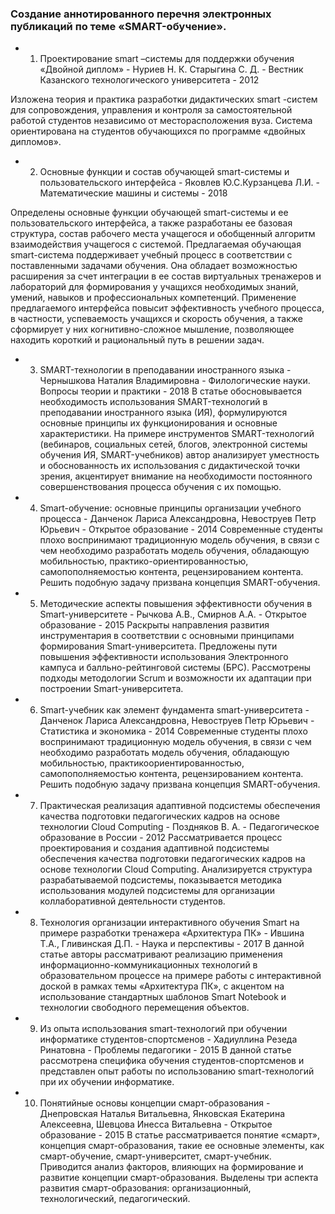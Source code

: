 ### Создание аннотированного перечня электронных публикаций по теме «SMART-обучение».
  - 1. Проектирование smart –системы для поддержки обучения «Двойной диплом» - Нуриев Н. К. Старыгина С. Д. - Вестник Казанского технологического университета - 2012

Изложена теория и практика разработки дидактических smart -систем для сопровождения, управления и контроля за самостоятельной работой студентов независимо от месторасположения вуза. Система ориентирована на студентов обучающихся по программе «двойных дипломов».
  - 2. Основные функции и состав обучающей smart-системы и пользовательского интерфейса - Яковлев Ю.С.Курзанцева Л.И. - Математические машины и системы - 2018

Определены основные функции обучающей smart-системы и ее пользовательского интерфейса, а также разработаны ее базовая структура, состав рабочего места учащегося и обобщенный алгоритм взаимодействия учащегося с системой. Предлагаемая обучающая smart-система поддерживает учебный процесс в соответствии с поставленными задачами обучения. Она обладает возможностью расширения за счет интеграции в ее состав виртуальных тренажеров и лабораторий для формирования у учащихся необходимых знаний, умений, навыков и профессиональных компетенций. Применение предлагаемого интерфейса повысит эффективность учебного процесса, в частности, успеваемость учащихся и скорость обучения, а также сформирует у них когнитивно-сложное мышление, позволяющее находить короткий и рациональный путь в решении задач.
  - 3. SMART-технологии в преподавании иностранного языка - Чернышкова Наталия Владимировна - Филологические науки. Вопросы теории и практики - 2018
В статье обосновывается необходимость использования SMART-технологий в преподавании иностранного языка (ИЯ), формулируются основные принципы их функционирования и основные характеристики. На примере инструментов SMART-технологий (вебинаров, социальных сетей, блогов, электронной системы обучения ИЯ, SMART-учебников) автор анализирует уместность и обоснованность их использования с дидактической точки зрения, акцентирует внимание на необходимости постоянного совершенствования процесса обучения с их помощью.
  - 4. Smart-обучение: основные принципы организации учебного процесса - Данченок Лариса Александровна, Невоструев Петр Юрьевич - Открытое образование - 2014
Современные студенты плохо воспринимают традиционную модель обучения, в связи с чем необходимо разработать модель обучения, обладающую мобильностью, практико-ориентированностью, самопополняемостью контента, рецензированием контента. Решить подобную задачу призвана концепция SMART-обучения.
  - 5. Методические аспекты повышения эффективности обучения в Smart-университете - Рычкова А.В., Смирнов А.А. - Открытое образование - 2015
Раскрыты направления развития инструментария в соответствии с основными принципами формирования Smart-университета. Предложены пути повышения эффективности использования Электронного кампуса и балльно-рейтинговой системы (БРС). Рассмотрены подходы методологии Scrum и возможности их адаптации при построении Smart-университета.
  - 6. Smart-учебник как элемент фундамента smart-университета - Данченок Лариса Александровна, Невоструев Петр Юрьевич - Статистика и экономика - 2014
Современные студенты плохо воспринимают традиционную модель обучения, в связи с чем необходимо разработать модель обучения, обладающую мобильностью, практикоориентированностью, самопополняемостью контента, рецензированием контента. Решить подобную задачу призвана концепция SMART-обучения.

  - 7. Практическая реализация адаптивной подсистемы обеспечения качества подготовки педагогических кадров на основе технологии Cloud Computing - Поздняков В. А. - Педагогическое образование в России - 2012
Рассматривается процесс проектирования и создания адаптивной подсистемы обеспечения качества подготовки педагогических кадров на основе технологии Cloud Computing. Анализируется структура разрабатываемой подсистемы, показывается методика использования модулей подсистемы для организации коллаборативной деятельности студентов.
  - 8. Технология организации интерактивного обучения Smart на примере разработки тренажера «Архитектура ПК» - Ившина Т.А., Гливинская Д.П. - Наука и перспективы - 2017
В данной статье авторы рассматривают реализацию применения информационно-коммуникационных технологий в образовательном процессе на примере работы с интерактивной доской в рамках темы «Архитектура ПК», с акцентом на использование стандартных шаблонов Smart Notebook и технологии свободного перемещения объектов.
  - 9. Из опыта использования smart-технологий при обучении информатике студентов-спортсменов - Хадиуллина Резеда Ринатовна - Проблемы педагогики - 2015
В данной статье рассмотрена специфика обучения студентов-спортсменов и представлен опыт работы по использованию smart-технологий при их обучении информатике.
  - 10. Понятийные основы концепции смарт-образования - Днепровская Наталья Витальевна, Янковская Екатерина Алексеевна, Шевцова Инесса Витальевна - Открытое образование - 2015
В статье рассматривается понятие «смарт», концепция смарт-образования, такие ее основные элементы, как смарт-обучение, смарт-университет, смарт-учебник. Приводится анализ факторов, влияющих на формирование и развитие концепции смарт-образования. Выделены три аспекта развития смарт-образования: организационный, технологический, педагогический.

